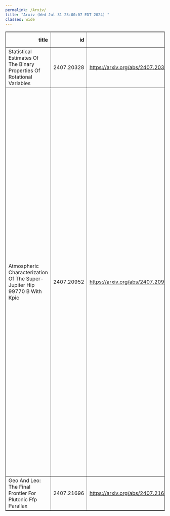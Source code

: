 ```yaml
---
permalink: /Arxiv/
title: "Arxiv (Wed Jul 31 23:00:07 EDT 2024) "
classes: wide
---
```

<table border="1" class="dataframe">
  <thead>
    <tr style="text-align: right;">
      <th>title</th>
      <th>id</th>
      <th>url</th>
      <th>authors</th>
      <th>Local Authors</th>
    </tr>
  </thead>
  <tbody>
    <tr>
      <td>Statistical Estimates Of The Binary Properties Of Rotational Variables</td>
      <td>2407.20328</td>
      <td><a href="https://arxiv.org/abs/2407.20328" target="_blank">https://arxiv.org/abs/2407.20328</a></td>
      <td>Anya Phillips, C. S. Kochanek</td>
      <td>Christopher Kochanek</td>
    </tr>
    <tr>
      <td>Atmospheric Characterization Of The Super-Jupiter Hip 99770 B With Kpic</td>
      <td>2407.20952</td>
      <td><a href="https://arxiv.org/abs/2407.20952" target="_blank">https://arxiv.org/abs/2407.20952</a></td>
      <td>Yapeng Zhang, Jerry W. Xuan, Dimitri Mawet, Jason J. Wang, Chih-Chun Hsu, Jean-Bapiste Ruffio, Heather A. Knutson, Julie Inglis, Geoffrey A. Blake, Yayaati Chachan, Katelyn Horstman, Ashley Baker, Randall Bartos, Benjamin Calvin, Sylvain Cetre, Jacques-Robert Delorme, Greg Doppmann, Daniel Echeverri, Luke Finnerty, Michael P. Fitzgerald, Nemanja Jovanovic, Joshua Liberman, Ronald A. López, Evan Morris, Jacklyn Pezzato, Ben Sappey, Tobias Schofield, Andrew Skemer, J. Kent Wallace, Ji Wang, Clarissa R. Do Ó</td>
      <td>Ji Wang</td>
    </tr>
    <tr>
      <td>Geo And Leo: The Final Frontier For Plutonic Ffp Parallax</td>
      <td>2407.21696</td>
      <td><a href="https://arxiv.org/abs/2407.21696" target="_blank">https://arxiv.org/abs/2407.21696</a></td>
      <td>Andrew Gould</td>
      <td>Andrew Gould</td>
    </tr>
  </tbody>
</table>